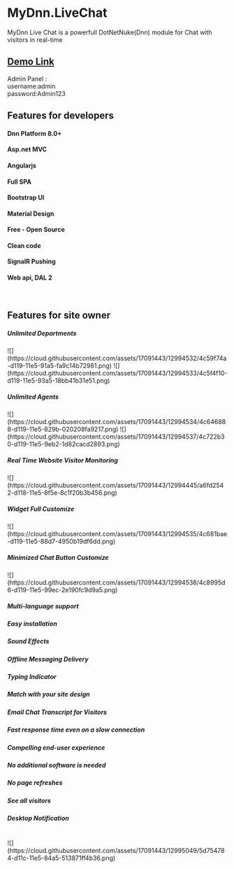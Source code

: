 # MyDnn.LiveChat
MyDnn Live Chat is a powerfull DotNetNuke(Dnn) module for Chat with visitors in real-time
<br>
<h2>
<a href="http://livechat.my-dnn.com/Live-Chat">Demo Link</a>
</h2>
Admin Panel :<br>
username:admin
<br>
password:Admin123

<br>
<h2>Features for developers</h2>
<h4>Dnn Platform 8.0+</h4> 
<h4>Asp.net MVC</h4> 
<h4>Angularjs</h4>
<h4>Full SPA</h4>
<h4>Bootstrap UI</h4>
<h4>Material Design</h4>
<h4>Free - Open Source</h4>
<h4>Clean code</h4>
<h4>SignalR Pushing</h4>
<h4>Web api, DAL 2</h4>

<br>

<h2>Features for site owner</h2>

<h5>Unlimited Departments</h5>
![](https://cloud.githubusercontent.com/assets/17091443/12994532/4c59f74a-d119-11e5-91a5-fa9c14b72981.png)
![](https://cloud.githubusercontent.com/assets/17091443/12994533/4c5f4f10-d119-11e5-93a5-18bb41b31e51.png)

<h5>Unlimited Agents</h5>
![](https://cloud.githubusercontent.com/assets/17091443/12994534/4c646888-d119-11e5-829b-020208fa9217.png)
![](https://cloud.githubusercontent.com/assets/17091443/12994537/4c722b30-d119-11e5-9eb2-1d82cacd2893.png)

<h5>Real Time Website Visitor Monitoring</h5>
![](https://cloud.githubusercontent.com/assets/17091443/12994445/a6fd2542-d118-11e5-8f5e-8c1f20b3b456.png)

<h5>Widget Full Customize</h5>
![](https://cloud.githubusercontent.com/assets/17091443/12994535/4c681bae-d119-11e5-88d7-4950b19df6dd.png)

<h5>Minimized Chat Button Customize</h5>
![](https://cloud.githubusercontent.com/assets/17091443/12994538/4c8995d6-d119-11e5-99ec-2e190fc9d9a5.png)

<h5>Multi-language support</h5>
<h5>Easy installation</h5>
<h5>Sound Effects</h5>
<h5>Offline Messaging Delivery</h5>
<h5>Typing Indicator</h5>
<h5>Match with your site design</h5>
<h5>Email Chat Transcript for Visitors</h5>
<h5>Fast response time even on a slow connection</h5>
<h5>Compelling end-user experience</h5>
<h5>No additional software is needed</h5>
<h5>No page refreshes</h5>
<h5>See all visitors</h5>
<h5>Desktop Notification</h5>

<br>
![](https://cloud.githubusercontent.com/assets/17091443/12995049/5d754784-d11c-11e5-84a5-513871ff4b36.png)
